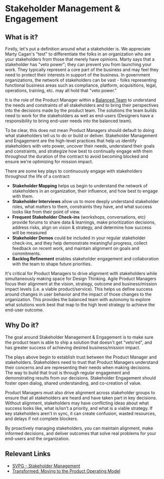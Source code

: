 # Stakeholder Management & Engagement

## What is it?

Firstly, let's put a definition around what a stakeholder is. We appreciate Marty Cagan's "test" to differentiate the folks in an organization who are your stakeholders from those that merely have opinions. Marty says that a stakeholder has "veto power"; they can prevent you from launching your work. They typically represent a core part of the business and may feel they need to protect their interests in support of the business. In government organizations, the network of stakeholders can be vast - folks representing functional business areas such as compliance, platform, acquisitions, legal, operations, training, etc. may all hold that "veto power."

It is the role of the Product Manager within a [Balanced Team](../balanced-team) to understand the needs and constraints of all stakeholders and to bring their perspectives into the decisions made by the product team. The solutions the team builds need to work for the stakeholders as well as end-users (Designers have a responsibility to bring end-user needs into the balanced team).

To be clear, this does not mean Product Managers should default to doing what stakeholders tell us to do or build or deliver. Stakeholder Management and Engagement are the high-level practices that help us identify stakeholders with veto power, uncover their needs, understand their goals and constraints, and strategize how best to continually engage with them throughout the duration of the contract to avoid becoming blocked and ensure we're optimizing for mission impact.

There are some key plays to continuously engage with stakeholders throughout the life of a contract:

* **Stakeholder Mapping** helps us begin to understand the network of stakeholders in an organization, their influence, and how best to engage with them.
* **Stakeholder Interviews** allow us to more deeply understand stakeholder roles, what matters to them, constraints they have, and what success looks like from their point of view.
* **Frequent Stakeholder Check-ins** (workshops, conversations, etc) provide forums to share data & learnings, make prioritization decisions, address risks, align on vision & strategy, and determine how success will be measured
* **Stakeholder Demos** could be included in your regular stakeholder check-ins, and they help demonstrate meaningful progress, collect feedback on recent work, and maintain alignment on goals and commitments.
* **Backlog Refinement** enables stakeholder engagement and collaboration with the team to shape future priorities.

It's critical for Product Managers to drive alignment with stakeholders while simultaneously making space for Design Thinking. Agile Product Managers focus their alignment at the vision, strategy, outcome and business/mission impact levels (i.e. a viable product/service). This helps us define success around changes in user behavior and the impact of those changes to the organization. This provides the balanced team with autonomy to explore what solutions work best that map to the high level strategy to achieve the end-user outcome.

## Why Do it? 

The goal around Stakeholder Management & Engagement is to make sure the product team is able to ship a solution that doesn't get "veto'ed", and has greater success of achieving desired business/mission impact.

The plays above begin to establish trust between the Product Manager and stakeholders. Stakeholders need to trust that Product Managers understand their concerns and are representing their needs when making decisions. The way to build that trust is through regular engagement and demonstrating results from our decisions. Stakeholder Engagement should foster open dialog, shared understanding, and co-creation of value.

Product Managers must also drive alignment across stakeholder groups to ensure that all stakeholders are heard and have taken part in key decisions. Without alignment, stakeholders may have conflicting ideas about what success looks like, what is/isn't a priority, and what is a viable strategy. If key stakeholders aren't in sync, it can create confusion, wasted resources, and delays if not complete blockers.

By proactively managing stakeholders, you can maintain alignment, make informed decisions, and deliver outcomes that solve real problems for your end-users and the organization.

## Relevant Links

* [SVPG - Stakeholder Management](https://www.svpg.com/stakeholder-management/)
* [Transformed: Moving to the Product Operating Model](https://www.amazon.com/Transformed-Becoming-Product-Driven-Company-Silicon/dp/1119697336)

